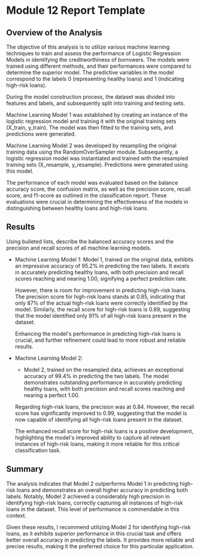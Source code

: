 # Module 12 Report Template

## Overview of the Analysis
The objective of this analysis is to utilize various machine learning techniques to train and assess the performance of Logistic Regression Models in identifying the creditworthiness of borrowers. The models were trained using different methods, and their performances were compared to determine the superior model. The predictive variables in the model correspond to the labels 0 (representing healthy loans) and 1 (indicating high-risk loans).

During the model construction process, the dataset was divided into features and labels, and subsequently split into training and testing sets.

Machine Learning Model 1 was established by creating an instance of the logistic regression model and training it with the original training sets (X_train, y_train). The model was then fitted to the training sets, and predictions were generated.

Machine Learning Model 2 was developed by resampling the original training data using the RandomOverSampler module. Subsequently, a logistic regression model was instantiated and trained with the resampled training sets (X_resample, y_resample). Predictions were generated using this model.

The performance of each model was evaluated based on the balance accuracy score, the confusion matrix, as well as the precision score, recall score, and f1-score as outlined in the classification report. These evaluations were crucial in determining the effectiveness of the models in distinguishing between healthy loans and high-risk loans.

## Results

Using bulleted lists, describe the balanced accuracy scores and the precision and recall scores of all machine learning models.

* Machine Learning Model 1:
  Model 1, trained on the original data, exhibits an impressive accuracy of 95.2% in predicting the two labels. It excels in accurately predicting healthy loans, with both precision and recall scores reaching and nearing 1.00, signifying a perfect prediction rate.

  However, there is room for improvement in predicting high-risk loans. The precision score for high-risk loans stands at 0.85, indicating that only 87% of the actual high-risk loans were correctly identified by the model. Similarly, the recall score for high-risk loans is 0.89, suggesting that the model identified only 91% of all high-risk loans present in the dataset.

  Enhancing the model's performance in predicting high-risk loans is crucial, and further refinement could lead to more robust and reliable results.



* Machine Learning Model 2:
  * Model 2, trained on the resampled data, achieves an exceptional accuracy of 99.4% in predicting the two labels. The model demonstrates outstanding performance in accurately predicting healthy loans, with both precision and recall scores reaching and nearing a perfect 1.00.

  Regarding high-risk loans, the precision was at 0.84. However, the recall score has significantly improved to 0.99, suggesting that the model is now capable of identifying all high-risk loans present in the dataset.

  The enhanced recall score for high-risk loans is a positive development, highlighting the model's improved ability to capture all relevant instances of high-risk loans, making it more reliable for this critical classification task.






## Summary
The analysis indicates that Model 2 outperforms Model 1 in predicting high-risk loans and demonstrates an overall higher accuracy in predicting both labels. Notably, Model 2 achieved a considerably high precision in identifying high-risk loans, correctly capturing all instances of high-risk loans in the dataset. This level of performance is commendable in this context.

Given these results, I recommend utilizing Model 2 for identifying high-risk loans, as it exhibits superior performance in this crucial task and offers better overall accuracy in predicting the labels. It provides more reliable and precise results, making it the preferred choice for this particular application.
